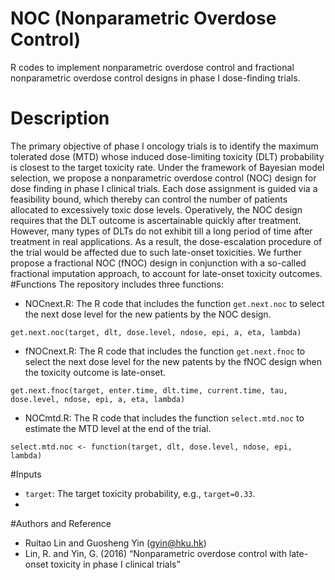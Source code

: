 # NOC (Nonparametric Overdose Control)
R codes to implement nonparametric overdose control and fractional nonparametric overdose control designs in phase I dose-finding trials.
# Description
The primary objective of phase I oncology trials is to identify the maximum tolerated dose (MTD) whose induced dose-limiting toxicity (DLT) probability is closest to the target toxicity rate. Under the framework of Bayesian model selection, we propose a nonparametric overdose control (NOC) design for dose finding in phase I clinical trials. Each dose assignment is guided via a feasibility bound, which thereby can control the number of patients allocated to excessively toxic dose levels. Operatively, the NOC design requires that the DLT outcome is ascertainable quickly after treatment. However, many types of DLTs do not exhibit till a long period of time after treatment in real applications. As a result, the dose-escalation procedure of the trial would be affected due to such late-onset toxicities. We further propose a fractional NOC (fNOC) design in conjunction with a so-called fractional imputation approach, to account for late-onset toxicity outcomes.
#Functions
The repository includes three functions:
* NOCnext.R: The R code that includes the function ```get.next.noc``` to select the next dose level for the new patients by the NOC design.
```rscript
get.next.noc(target, dlt, dose.level, ndose, epi, a, eta, lambda)
```
* fNOCnext.R: The R code that includes the function ```get.next.fnoc``` to select the next dose level for the new patents by the fNOC design when the toxicity outcome is late-onset.
```rscipt
get.next.fnoc(target, enter.time, dlt.time, current.time, tau, dose.level, ndose, epi, a, eta, lambda)
```
* NOCmtd.R: The R code that includes the function ```select.mtd.noc``` to estimate the MTD level at the end of the trial.
```rscript
select.mtd.noc <- function(target, dlt, dose.level, ndose, epi, lambda)
```


#Inputs
* ```target```: The target toxicity probability, e.g., ```target=0.33```.
* 

#Authors and Reference
* Ruitao Lin and Guosheng Yin (gyin@hku.hk)
* Lin, R. and Yin, G. (2016) “Nonparametric overdose control with late-onset toxicity in phase I clinical trials”

